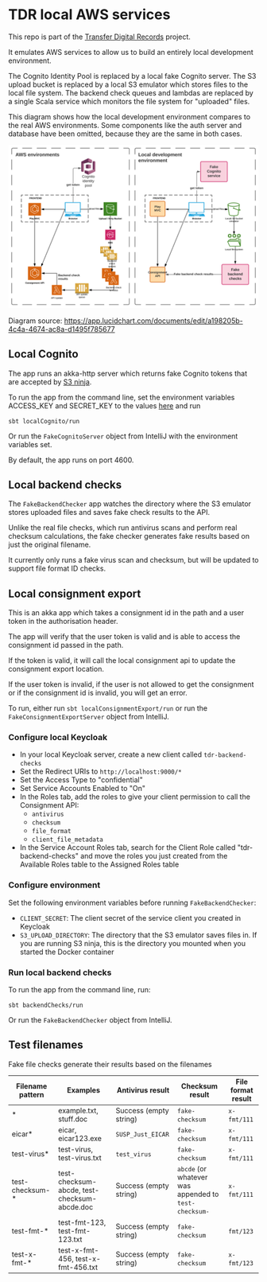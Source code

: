 # TDR local AWS services

This repo is part of the [Transfer Digital Records][tdr-docs] project.

It emulates AWS services to allow us to build an entirely local development
environment.

The Cognito Identity Pool is replaced by a local fake Cognito server. The S3
upload bucket is replaced by a local S3 emulator which stores files to the
local file system. The backend check queues and lambdas are replaced by a
single Scala service which monitors the file system for "uploaded" files.

This diagram shows how the local development environment compares to the
real AWS environments. Some components like the auth server and database have
been omitted, because they are the same in both cases.

![](./architecture.svg)

Diagram source: https://app.lucidchart.com/documents/edit/a198205b-4c4a-4674-ac8a-d1495f785677

[tdr-docs]: https://github.com/nationalarchives/tdr-dev-documentation/

## Local Cognito

The app runs an akka-http server which returns fake Cognito tokens that are
accepted by [S3 ninja].

To run the app from the command line, set the environment variables ACCESS_KEY and SECRET_KEY to the values [here](https://github.com/scireum/s3ninja/blob/master/src/main/resources/application.conf#L34) and run

```
sbt localCognito/run
```

Or run the `FakeCognitoServer` object from IntelliJ with the environment variables set.

By default, the app runs on port 4600.

[S3 ninja]: https://s3ninja.net/

## Local backend checks

The `FakeBackendChecker` app watches the directory where the S3 emulator stores
uploaded files and saves fake check results to the API.

Unlike the real file checks, which run antivirus scans and perform real checksum
calculations, the fake checker generates fake results based on just the original
filename.

It currently only runs a fake virus scan and checksum, but will be updated to
support file format ID checks.

## Local consignment export

This is an akka app which takes a consignment id in the path and a user token in the authorisation header. 

The app will verify that the user token is valid and is able to access the consignment id passed in the path.

If the token is valid, it will call the local consignment api to update the consignment export location.

If the user token is invalid, if the user is not allowed to get the consignment or if the consignment id is invalid, you will get an error.

To run, either run `sbt localConsignmentExport/run` or run the `FakeConsignmentExportServer` object from IntelliJ. 

### Configure local Keycloak

- In your local Keycloak server, create a new client called `tdr-backend-checks`
- Set the Redirect URIs to `http://localhost:9000/*`
- Set the Access Type to "confidential"
- Set Service Accounts Enabled to "On"
- In the Roles tab, add the roles to give your client permission to call the
  Consignment API:
  - `antivirus`
  - `checksum`
  - `file_format`
  - `client_file_metadata`
- In the Service Account Roles tab, search for the Client Role called
  "tdr-backend-checks" and move the roles you just created from the Available
  Roles table to the Assigned Roles table

### Configure environment

Set the following environment variables before running `FakeBackendChecker`:

- `CLIENT_SECRET`: The client secret of the service client you created in Keycloak
- `S3_UPLOAD_DIRECTORY`: The directory that the S3 emulator saves files in. If you
  are running S3 ninja, this is the directory you mounted when you started the
  Docker container

### Run local backend checks

To run the app from the command line, run:

```
sbt backendChecks/run
```

Or run the `FakeBackendChecker` object from IntelliJ.

## Test filenames

Fake file checks generate their results based on the filenames

| Filename pattern | Examples                                     | Antivirus result       | Checksum result                                       | File format result |
| ---------------- | -------------------------------------------- | ---------------------- | ----------------------------------------------------- | ------------------ |
| *                | example.txt, stuff.doc                       | Success (empty string) | `fake-checksum`                                       | `x-fmt/111`        |
| eicar*           | eicar, eicar123.exe                          | `SUSP_Just_EICAR`      | `fake-checksum`                                       | `x-fmt/111`        |
| test-virus*      | test-virus, test-virus.txt                   | `test_virus`           | `fake-checksum`                                       | `x-fmt/111`        |
| test-checksum-*  | test-checksum-abcde, test-checksum-abcde.doc | Success (empty string) | `abcde` (or whatever was appended to `test-checksum-` | `x-fmt/111`        |
| test-fmt-*       | test-fmt-123, test-fmt-123.txt               | Success (empty string) | `fake-checksum`                                       | `fmt/123`          |
| test-x-fmt-*     | test-x-fmt-456, test-x-fmt-456.txt           | Success (empty string) | `fake-checksum`                                       | `x-fmt/123`        |
